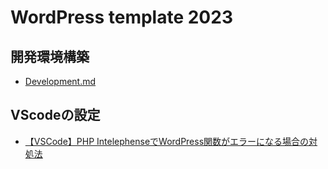 # WordPress template 2023

## 開発環境構築

- [Development.md](./Development.md)

## VScodeの設定

- [【VSCode】PHP IntelephenseでWordPress関数がエラーになる場合の対処法](https://blog-and-destroy.com/36008)